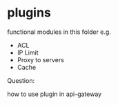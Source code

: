 # plugins

functional modules in this folder
e.g.

* ACL
* IP Limit
* Proxy to servers
* Cache

Question:

how to use plugin in api-gateway